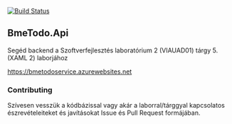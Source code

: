 [![Build Status](https://dev.azure.com/bmeaut/github-pipelines/_apis/build/status/bmeaut.BmeTodo.Api?branchName=master)](https://dev.azure.com/bmeaut/github-pipelines/_build/latest?definitionId=1&branchName=master)

## BmeTodo.Api
Segéd backend a Szoftverfejlesztés laboratórium 2 (VIAUAD01) tárgy 5. (XAML 2) laborjához

https://bmetodoservice.azurewebsites.net

### Contributing

Szívesen vesszük a kódbázissal vagy akár a laborral/tárggyal kapcsolatos észrevételeiteket és javításokat Issue és Pull Request formájában.
